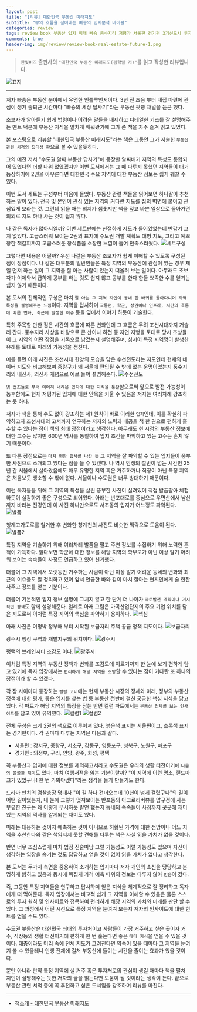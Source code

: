```yaml
---  
layout: post  
title: "[리뷰] 대한민국 부동산 미래지도"  
subtitle: "부의 흐름을 짚어내는 빠숑의 입지분석 바이블"  
categories: review  
tags: review book 부동산 입지 미래 빠숑 풍수지리 저평가 서울편 경기편 3기신도시 투자 
comments: true  
header-img: img/review/review-book-real-estate-future-1.png
---  
```

  
> `한빛비즈` 출판사의 `"대한민국 부동산 미래지도(김학렬 저)"`를 읽고 작성한 리뷰입니다.  

![표지](https://telegeam.github.io/assets/img/review/review-book-real-estate-future-1.png)  

---

저자 빠숑은 부동산 분야에서 유명한 인플루언서이다. 3년 전 즈음 부터 내집 마련에 관심이 생겨 출퇴근 시간마다 "빠숑의 세상 답사기"라는 부동산 팟빵 채널을 듣곤 했다. 

초보자가 알아듣기 쉽게 법령이나 어려운 말들을 배제하고 디테일한 기초를 잘 설명해주는 멘트 덕분에 부동산 지식을 알차게 배워왔기에 그가 쓴 책을 자주 즐겨 읽고 있었다. 

본 포스팅으로 리뷰할 "대한민국 부동산 미래지도"라는 책은 그동안 그가 저술한 `부동산 관련 서적의 집대성 판`으로 볼 수 있을듯하다. 

그의 예전 저서 "수도권 알짜 부동산 답사기"에 등장한 알짜배기 지역의 특성도 통합되어 있었다면 더할 나위 없었겠지만 이번 도서에서는 그 때 다루지 못했던 지역들이 대거 등장하기에 2권을 아우른다면 대한민국 주요 지역에 대한 부동산 정보는 쉽게 꿰찰 수 있다.

이번 도서 세트는 구성부터 마음에 들었다. 부동산 관련 책들을 읽어보면 하나같이 추천하는 말이 있다. 전국 및 본인이 관심 있는 지역의 커다란 지도를 집의 벽면에 붙이고 관심있게 보라는 것. 그런데 읽을 때는 의지가 샘솟지만 책을 덮고 바쁜 일상으로 돌아가면 의외로 지도 하나 사는 것이 쉽지 않다. 

나 같은 독자가 많아서일까? 이번 세트판에는 친절하게 지도가 들어있었는데 반갑기 그지 없었다. 고급스러워 보이는 2권의 표지에 수도권 개발 계획도 대형 지도, 그리고 예쁘장한 책갈피까지 고급스러운 장식품을 소장한 느낌이 들어 만족스러웠다. 
![세트구성](https://telegeam.github.io/assets/img/review/review-book-real-estate-future-2.png)  

그렇다면 내용은 어떨까? 우선 나같은 부동산 초보자가 쉽게 이해할 수 있도록 구성된 점이 장점이다. 나 같은 대부분의 일반인들은 특정 지역의 부동산에 관심이 있는 경우 제일 먼저 하는 일이 그 지역을 잘 아는 사람이 있는지 떠올려 보는 일이다. 아무래도 초보자가 이제와서 급하게 공부를 하는 것도 쉽지 않고 공부를 한다 한들 뾰족한 수를 얻기는 쉽지 않기 때문이다. 

본 도서의 전체적인 구성은 마치 `잘 아는 그 지역 지인이 동네 한 바퀴를 돌아다니며 지역 특성을 설명해주는 느낌`이다. 지역을 답사하며 `교통편, 학군, 상권이나 인프라, 시간의 흐름에 따른 변화, 최근에 발생한 이슈` 등을 옆에서 이야기 하듯이 기술한다. 

특히 주목할 만한 점은 시간의 흐름에 따른 변화인데 그 흐름은 무려 조선시대까지 거슬러 간다. 풍수지리 사상을 바탕으로 큰 산이나 하천 등 자연 지형을 토대로 당시 조상들이 그 지역의 어떤 장점을 기록으로 남겼는지 설명해주며, 심지어 특정 지역명이 발생한 유래를 토대로 미래의 가능성을 점친다.

예를 들면 아래 사진은 조선시대 한양의 모습을 담은 수선전도라는 지도인데 현재의 네이버 지도와 비교해보며 중랑구가 왜 서울에 편입될 수 밖에 없는 운명이었는지 풍수지리의 내신사, 외신사 개념으로 예로 들어 설명해준다. 
![수선전도](https://telegeam.github.io/assets/img/review/review-book-real-estate-future-3.png)  

`옛 선조들로 부터 이어져 내려온 입지에 대한 지식을 통찰`함으로써 앞으로 발전 가능성이 농후함에도 현재 저평가된 입지에 대한 안목을 키울 수 있음을 저자는 여러차례 강조하는 듯 하다. 

저자가 책을 통해 수도 없이 강조하는 제1 원칙이 바로 이러한 `입지`인데, 이를 확실히 파악하고자 조선시대의 고서까지 연구하는 저자의 노력과 내공을 책 한 권으로 편하게 흡수할 수 있다는 점이 책의 최대 장점이라고 생각한다. 아무래도 현 시점의 부동산 정보에 대한 고수는 많지만 600년 역사를 통찰하여 입지 조건을 파악하고 있는 고수는 흔치 않기 때문이다.

또 다른 장점으로는 `마치 현장 답사를 나간 듯` 그 지역을 잘 파악할 수 있는 입지들이 풍부한 사진으로 소개되고 있다는 점을 들 수 있겠다. 나 역시 인생의 절반이 넘는 시간인 25년 간 서울에서 살아왔음에도 매우 유명한 지역 혹은 거주하거나 직장이 아닌 특정 지역은 처음보듯 생소할 수 밖에 없다. 서울이나 수도권은 너무 방대하기 때문이다.

이런 독자들을 위해 그 지역의 특성을 살린 풍부한 사진이 실려있어 직접 발품팔아 체험하듯이 실감하기 좋은 구성으로 되어있다. 아래는 반포대로를 중심으로 우면산에서 남산까지 바라본 전경인데 이 사진 하나만으로도 서초동의 입지가 어느정도 파악된다.
![발품](https://telegeam.github.io/assets/img/review/review-book-real-estate-future-5.png)  

청계고가도로를 철거한 후 변화한 청계천의 사진도 비슷한 맥락으로 도움이 된다.
![발품2](https://telegeam.github.io/assets/img/review/review-book-real-estate-future-7.png)  

특정 지역을 기술하기 위해 여러차례 발품을 팔고 주변 정보를 수집하기 위해 노력한 흔적이 가득하다. 읽다보면 학군에 대한 정보를 해당 지역의 학부모가 아닌 이상 알기 어려워 보이는 속속들이 사정도 언급하고 있어 신기했다. 

더불어 그 지역에서 오랫동안 거주하는 사람이 아닌 이상 알기 어려운 동네의 변화와 최근의 이슈들도 잘 정리하고 있어 앞서 언급한 바와 같이 마치 잘아는 현지인에게 술 한잔 사주고 정보를 얻는 기분이다. 

더불어 기본적인 입지 정보 설명에 그치지 않고 한 단계 더 나아가 `국토발전 계획이나 거시적인 정책`도 함께 설명해준다. 일례로 아래 그림은 마곡산업단지의 주요 기업 위치를 담은 지도로써 이처럼 특정 지역의 핵심을 파악하기 용이하다.
![핵심](https://telegeam.github.io/assets/img/review/review-book-real-estate-future-4.png)  

아래 사진은 이명박 정부때 부터 시작된 보금자리 주택 공급 정책 지도이다.
![보금자리](https://telegeam.github.io/assets/img/review/review-book-real-estate-future-8.png)  

광주시 행정 구역과 개발지구의 위치이다. 
![광주시](https://telegeam.github.io/assets/img/review/review-book-real-estate-future-9.png)  

평택의 브레인시티 조감도 이다.
![광주시](https://telegeam.github.io/assets/img/review/review-book-real-estate-future-11.png)  

이처럼 특정 지역의 부동산 정책과 변화를 조감도에 이르기까지 한 눈에 보기 편하게 담고 있기에 독자 입장에서는 `편리하게 해당 지역을 조망`할 수 있다는 점이 커다란 또 하나의 장점이라 할 수 있겠다.

각 장 사이마다 등장하는 `컬럼 코너`에는 현재 부동산 시장의 정세와 미래, 정부의 부동산 정책에 대한 평가, 좋은 입지를 찾는 법 등 부동산 전반에 걸친 궁금한 핵심 지식을 담고 있다. 각 파트가 해당 지역의 특징을 담는 반면 컬럼 파트에서는 `부동산 전체를 보는 인사이트`를 담고 있어 유익했다.
![컬럼1](https://telegeam.github.io/assets/img/review/review-book-real-estate-future-10.png) 
![컬럼2](https://telegeam.github.io/assets/img/review/review-book-real-estate-future-6.png) 

전체 구성은 크게 2권의 책으로 이루어져 있다. 붉은색 표지는 서울편이고, 초록색 표지는 경기편이다. 각 권마다 다루는 지역은 다음과 같다. 
* 서울편 : 강서구, 중랑구, 서초구, 강동구, 영등포구, 성북구, 노원구, 마포구
* 경기편 : 의정부, 구리, 안양, 광주, 화성, 평택

꼭 부동산과 입지에 대한 정보를 제외하고서라고 수도권은 우리의 생활 터전이기에 `나름의 쏠쏠한 재미`도 있다. 마치 여행서적을 읽는 기분이랄까? "이 지역에 이런 명소, 랜드마크가 있었구나! 한 번 가봐야겠다"라는 생각을 들게 만들기도 한다. 

드라마 펀치의 검찰총장 명대사 "이 길 하나 건너오는데 10년이 넘게 걸렸구나"의 길이 어떤 길이었는지, 내 눈에 그렇게 멋져보이는 반포동의 아크로리버뷰를 압구정에 사는 부유한 친구는 왜 이렇게 무시하듯 발언 했는지 동네의 속속들이 사정까지 곳곳에 재미있는 지역의 역사를 알게되는 재미도 있다. 

미래는 대응하는 것이지 예측하는 것이 아니므로 허황된 가격에 대한 전망이나 어느 지역을 추천한다와 같은 책임지지 못할 견해를 다루는 책은 사실 읽을 가치가 없을 것이다. 

반면 너무 조심스럽게 마치 법정 진술마냥 그럴 가능성도 이럴 가능성도 있으며 자신이 생각하는 입장을 숨기는 것도 답답하고 얻을 것이 없어 읽을 가치가 없다고 생각한다. 

본 도서는 두가지 측면을 중용하여 소개하는 입지마다 저자 개인의 소신을 당당하고 분명하게 밝히고 있음과 동시에 쪽집게 가격 예측 따위의 정보는 다루지 않아 `믿음`이 갔다. 

즉, 그동안 특정 지역들을 연구하고 답사하며 얻은 지식을 체계적으로 잘 정리하고 독자에게 떠 먹여준다. 독자 입장에서는 비교적 쉽게 그 지역을 이해할 수 있음은 물론 스스로의 투자 원칙 및 인사이트와 접목하여 편리하게 해당 지역의 가치와 미래를 판단 할 수 있다. 그 과정에서 어떤 시선으로 특정 지역을 눈여겨 보는지 저자의 인사이트에 대한 힌트를 얻을 수도 있다. 

수도권 부동산은 대한민국 최대의 투자처이고 사람들이 가장 거주하고 싶은 곳이자 거주, 직장등의 생활 터전이기에 편하게 한 번 훑는다면 좋은 `메타 지식`을 얻을 수 있을 것이다. 대충이라도 머리 속에 전체 지도가 그려진다면 약속이 있을 때마다 그 지역을 눈여겨 볼 수 있을테니 인생 전체에 걸쳐 부동산에 들이는 시간을 줄이는 효과가 있을 것이다. 

뿐만 아니라 만약 특정 지역에 실 거주 혹은 투자처로의 관심이 생길 때마다 책을 펼쳐 지인이 설명해주는 듯한 저자의 글을 읽는다면 도움이 될 것이라는 생각이 든다. 끝으로 부동산 관련 서적 중에 꼭 추천하고 싶은 도서임을 강조하며 리뷰를 마친다.

---

* [책소개 - 대한민국 부동산 미래지도](http://www.yes24.com/Product/Goods/97514000)


